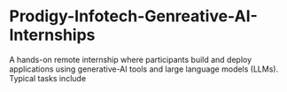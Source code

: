 # Prodigy-Infotech-Genreative-AI-Internships
A hands-on remote internship where participants build and deploy applications using generative-AI tools and large language models (LLMs). Typical tasks include
